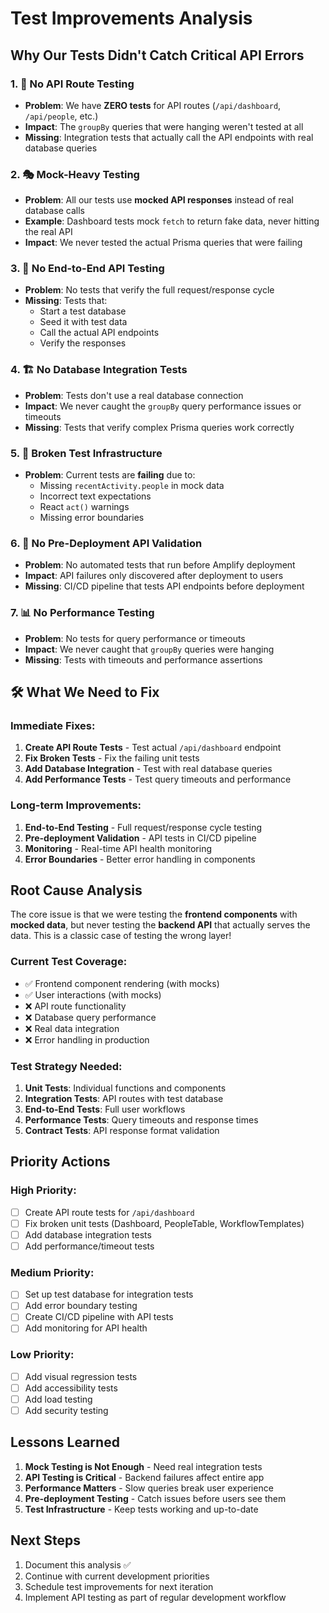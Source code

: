 # Test Improvements Analysis

## Why Our Tests Didn't Catch Critical API Errors

### **1. 🚫 No API Route Testing**
- **Problem**: We have **ZERO tests** for API routes (`/api/dashboard`, `/api/people`, etc.)
- **Impact**: The `groupBy` queries that were hanging weren't tested at all
- **Missing**: Integration tests that actually call the API endpoints with real database queries

### **2. 🎭 Mock-Heavy Testing**
- **Problem**: All our tests use **mocked API responses** instead of real database calls
- **Example**: Dashboard tests mock `fetch` to return fake data, never hitting the real API
- **Impact**: We never tested the actual Prisma queries that were failing

### **3. 🔄 No End-to-End API Testing**
- **Problem**: No tests that verify the full request/response cycle
- **Missing**: Tests that:
  - Start a test database
  - Seed it with test data
  - Call the actual API endpoints
  - Verify the responses

### **4. 🏗️ No Database Integration Tests**
- **Problem**: Tests don't use a real database connection
- **Impact**: We never caught the `groupBy` query performance issues or timeouts
- **Missing**: Tests that verify complex Prisma queries work correctly

### **5. 🐛 Broken Test Infrastructure**
- **Problem**: Current tests are **failing** due to:
  - Missing `recentActivity.people` in mock data
  - Incorrect text expectations
  - React `act()` warnings
  - Missing error boundaries

### **6. 🚀 No Pre-Deployment API Validation**
- **Problem**: No automated tests that run before Amplify deployment
- **Impact**: API failures only discovered after deployment to users
- **Missing**: CI/CD pipeline that tests API endpoints before deployment

### **7. 📊 No Performance Testing**
- **Problem**: No tests for query performance or timeouts
- **Impact**: We never caught that `groupBy` queries were hanging
- **Missing**: Tests with timeouts and performance assertions

## **🛠️ What We Need to Fix**

### **Immediate Fixes:**
1. **Create API Route Tests** - Test actual `/api/dashboard` endpoint
2. **Fix Broken Tests** - Fix the failing unit tests
3. **Add Database Integration** - Test with real database queries
4. **Add Performance Tests** - Test query timeouts and performance

### **Long-term Improvements:**
1. **End-to-End Testing** - Full request/response cycle testing
2. **Pre-deployment Validation** - API tests in CI/CD pipeline
3. **Monitoring** - Real-time API health monitoring
4. **Error Boundaries** - Better error handling in components

## **Root Cause Analysis**

The core issue is that we were testing the **frontend components** with **mocked data**, but never testing the **backend API** that actually serves the data. This is a classic case of testing the wrong layer!

### **Current Test Coverage:**
- ✅ Frontend component rendering (with mocks)
- ✅ User interactions (with mocks)
- ❌ API route functionality
- ❌ Database query performance
- ❌ Real data integration
- ❌ Error handling in production

### **Test Strategy Needed:**
1. **Unit Tests**: Individual functions and components
2. **Integration Tests**: API routes with test database
3. **End-to-End Tests**: Full user workflows
4. **Performance Tests**: Query timeouts and response times
5. **Contract Tests**: API response format validation

## **Priority Actions**

### **High Priority:**
- [ ] Create API route tests for `/api/dashboard`
- [ ] Fix broken unit tests (Dashboard, PeopleTable, WorkflowTemplates)
- [ ] Add database integration tests
- [ ] Add performance/timeout tests

### **Medium Priority:**
- [ ] Set up test database for integration tests
- [ ] Add error boundary testing
- [ ] Create CI/CD pipeline with API tests
- [ ] Add monitoring for API health

### **Low Priority:**
- [ ] Add visual regression tests
- [ ] Add accessibility tests
- [ ] Add load testing
- [ ] Add security testing

## **Lessons Learned**

1. **Mock Testing is Not Enough** - Need real integration tests
2. **API Testing is Critical** - Backend failures affect entire app
3. **Performance Matters** - Slow queries break user experience
4. **Pre-deployment Testing** - Catch issues before users see them
5. **Test Infrastructure** - Keep tests working and up-to-date

## **Next Steps**

1. Document this analysis ✅
2. Continue with current development priorities
3. Schedule test improvements for next iteration
4. Implement API testing as part of regular development workflow
